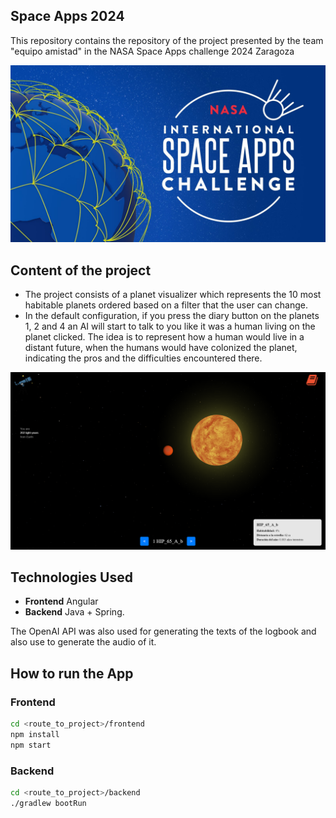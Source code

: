 ## Space Apps 2024

This repository contains the repository of the project presented by the team "equipo amistad" in the NASA Space Apps challenge 2024 Zaragoza

![NASA logo](Images/NASA_logo.jpg)

## Content of the project

-  The project consists of a planet visualizer which represents the 10 most habitable planets ordered based on a filter that the user can change.
-  In the default configuration, if you press the diary button on the planets 1, 2 and 4 an AI will start to talk to you like it was a human living on the planet clicked. The idea is to represent how a human would live in a distant future, when the humans would have colonized the planet, indicating the pros and the difficulties encountered there.

![App view](Images/App.jpg)

## Technologies Used

- **Frontend** Angular
- **Backend** Java + Spring.
  
The OpenAI API was also used for generating the texts of the logbook and also use to generate the audio of it.

## How to run the App

### Frontend

```bash
cd <route_to_project>/frontend
npm install
npm start
```

### Backend

```bash
cd <route_to_project>/backend
./gradlew bootRun

```